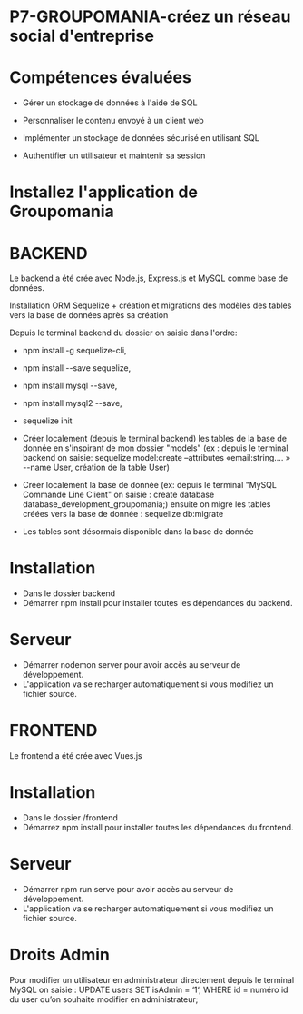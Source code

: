 # P7-GROUPOMANIA-créez un réseau social d'entreprise

# Compétences évaluées

- Gérer un stockage de données à l'aide de SQL

- Personnaliser le contenu envoyé à un client web

- Implémenter un stockage de données sécurisé en utilisant SQL

- Authentifier un utilisateur et maintenir sa session

# Installez l'application de Groupomania
# BACKEND
Le backend a été crée avec Node.js, Express.js et MySQL comme base de données.

Installation ORM Sequelize + création et migrations des modèles des tables vers la base de données après sa création

Depuis le terminal backend du dossier on saisie dans l'ordre:

- npm install -g sequelize-cli, 
- npm install --save sequelize, 
- npm install mysql --save, 
- npm install mysql2 --save, 
- sequelize init

- Créer localement (depuis le terminal backend) les tables de la base de donnée en s'inspirant de mon dossier "models" (ex : depuis le terminal backend on saisie: sequelize model:create –attributes «email:string….  » --name User, création de la table User)
- Créer localement la base de donnée (ex: depuis le terminal "MySQL Commande Line Client" on saisie : create database database_development_groupomania;)
  ensuite on migre les tables créées vers la base de donnée : sequelize db:migrate
- Les tables sont désormais disponible dans la base de donnée

# Installation
- Dans le dossier backend
- Démarrer npm install pour installer toutes les dépendances du backend.

# Serveur 
- Démarrer nodemon server pour avoir accès au serveur de développement. 
- L'application va se recharger automatiquement si vous modifiez un fichier source.

# FRONTEND
Le frontend a été crée avec Vues.js

# Installation
- Dans le dossier /frontend 
- Démarrez npm install pour installer toutes les dépendances du frontend.

# Serveur
- Démarrer npm run serve pour avoir accès au serveur de développement. 
- L'application va se recharger automatiquement si vous modifiez un fichier source.

# Droits Admin
Pour modifier un utilisateur en administrateur directement depuis le terminal MySQL on saisie : UPDATE users SET isAdmin = ‘1‘, WHERE id = numéro id du user qu’on souhaite modifier en administrateur;

